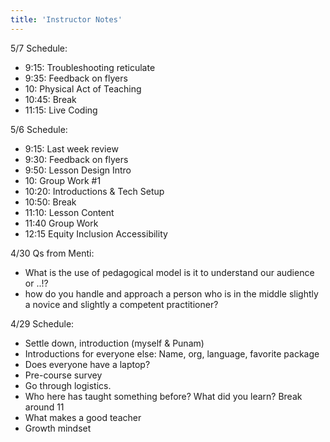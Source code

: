 ```yaml
---
title: 'Instructor Notes'
---
```


5/7 Schedule:
  - 9:15: Troubleshooting reticulate
  - 9:35: Feedback on flyers
  - 10: Physical Act of Teaching
  - 10:45: Break
  - 11:15: Live Coding

5/6 Schedule:
  - 9:15: Last week review
  - 9:30: Feedback on flyers
  - 9:50: Lesson Design Intro
  - 10: Group Work #1
  - 10:20: Introductions & Tech Setup
  - 10:50: Break
  - 11:10: Lesson Content
  - 11:40 Group Work
  - 12:15 Equity Inclusion Accessibility


4/30 Qs from Menti:
  - What is the use of pedagogical model is it to understand our audience or ..!?
  - how do you handle and approach a person who is in the middle slightly a novice and slightly a competent practitioner?

4/29 Schedule:
  - Settle down, introduction (myself & Punam)
  - Introductions for everyone else: Name, org, language, favorite package
  - Does everyone have a laptop?
  - Pre-course survey
  - Go through logistics.
  - Who here has taught something before? What did you learn?
  Break around 11
  - What makes a good teacher
  - Growth mindset 
  

